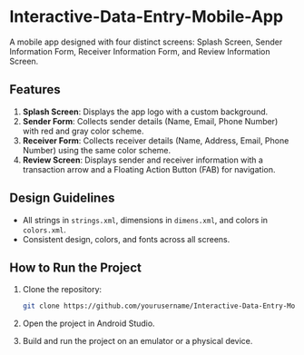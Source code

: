 # Interactive-Data-Entry-Mobile-App

A mobile app designed with four distinct screens: Splash Screen, Sender Information Form, Receiver Information Form, and Review Information Screen.

## Features
1. **Splash Screen**: Displays the app logo with a custom background.
2. **Sender Form**: Collects sender details (Name, Email, Phone Number) with red and gray color scheme.
3. **Receiver Form**: Collects receiver details (Name, Address, Email, Phone Number) using the same color scheme.
4. **Review Screen**: Displays sender and receiver information with a transaction arrow and a Floating Action Button (FAB) for navigation.

## Design Guidelines
- All strings in `strings.xml`, dimensions in `dimens.xml`, and colors in `colors.xml`.
- Consistent design, colors, and fonts across all screens.

## How to Run the Project

1. Clone the repository:

    ```bash
    git clone https://github.com/yourusername/Interactive-Data-Entry-Mobile-App.git
    ```

2. Open the project in Android Studio.
3. Build and run the project on an emulator or a physical device.
